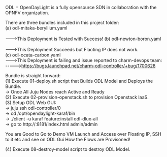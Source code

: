 ODL = OpenDayLight is a fully opensource SDN in collaboration with the OPNFV organization.<br>

There are three bundles included in this project folder: <br>
	(a) odl-mitaka-beryllium.yaml<br>	
	--->This Deployment is Tested with Success!
	(b) odl-newton-boron.yaml<br> 	
	--->This Deployment Succeeds but Flaoting IP does not work.<br>
	(c) odl-ocata-carbon.yaml<br> 
	--->This Deployment is failing and issue reported to charm-devops team: <br>
	----->https://bugs.launchpad.net/charm-odl-controller/+bug/1700628
	<br>

Bundle is straight forward:<br>
(1) Execute 01-deploy.sh script that Builds ODL Model and Deploys the Bundle.<br>
-> Once All Juju Nodes reach Active and Ready<br>
(2) Execute 02-provision-openstack.sh to provision Openstack IaaS.<br>
(3) Setup ODL Web GUI:<br>
-> juju ssh odl-controller/0<br>
-> cd /opt/opendaylight-karaf/bin<br>
-> ./client -u karaf feature:install odl-dlux-all<br>
-> go to http://<odl-controller-ipaddr>:8181/index.html admin/admin<br>

You are Good to Go to Demo VM Launch and Access over Floating IP, SSH to it etc and see on ODL Gui How the Flows are Provisoned!<br>

(4) Execute 08-destroy-model script to destroy ODL Model.<br>
